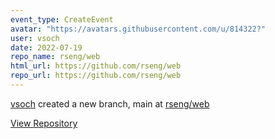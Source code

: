 ```yaml
---
event_type: CreateEvent
avatar: "https://avatars.githubusercontent.com/u/814322?"
user: vsoch
date: 2022-07-19
repo_name: rseng/web
html_url: https://github.com/rseng/web
repo_url: https://github.com/rseng/web
---
```


<a href='https://github.com/vsoch' target='_blank'>vsoch</a> created a new branch, main at <a href='https://github.com/rseng/web' target='_blank'>rseng/web</a>

<a href='https://github.com/rseng/web' target='_blank'>View Repository</a>
